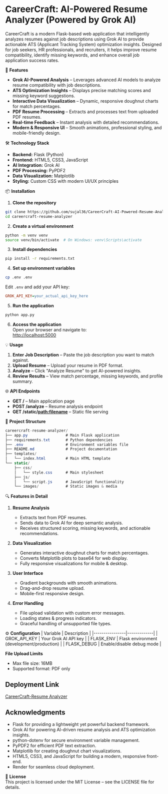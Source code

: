 # CareerCraft: AI-Powered Resume Analyzer (Powered by Grok AI)

CareerCraft is a modern Flask-based web application that intelligently analyzes resumes against job descriptions using Grok AI to provide actionable ATS (Applicant Tracking System) optimization insights.
Designed for job seekers, HR professionals, and recruiters, it helps improve resume compatibility, identify missing keywords, and enhance overall job application success rates.

🚀 **Features**
- **Grok AI-Powered Analysis** – Leverages advanced AI models to analyze resume compatibility with job descriptions.
- **ATS Optimization Insights** – Displays precise matching scores and missing keyword suggestions.
- **Interactive Data Visualization** – Dynamic, responsive doughnut charts for match percentages.
- **PDF Resume Processing** – Extracts and processes text from uploaded PDF resumes.
- **Real-time Feedback** – Instant analysis with detailed recommendations.
- **Modern & Responsive UI** – Smooth animations, professional styling, and mobile-friendly design.

🛠 **Technology Stack**
- **Backend:** Flask (Python)
- **Frontend:** HTML5, CSS3, JavaScript
- **AI Integration:** Grok AI
- **PDF Processing:** PyPDF2
- **Data Visualization:** Matplotlib
- **Styling:** Custom CSS with modern UI/UX principles

📦 **Installation**
1. **Clone the repository**
```bash
git clone https://github.com/sujal36/CareerCraft-AI-Powered-Resume-Analyzer-Powered-by-Grok-AI-
cd careercraft-resume-analyzer
```

2. **Create a virtual environment**
```bash
python -m venv venv
source venv/bin/activate  # On Windows: venv\Scripts\activate
```

3. **Install dependencies**
```bash
pip install -r requirements.txt
```

4. **Set up environment variables**
```bash
cp .env .env
```
Edit `.env` and add your API key:
```ini
GROK_API_KEY=your_actual_api_key_here
```

5. **Run the application**
```bash
python app.py
```

6. **Access the application**  
Open your browser and navigate to:  
[http://localhost:5000](http://localhost:5000)

💡 **Usage**
1. **Enter Job Description** – Paste the job description you want to match against.  
2. **Upload Resume** – Upload your resume in PDF format.  
3. **Analyze** – Click "Analyze Resume" to get AI-powered insights.  
4. **Review Results** – View match percentage, missing keywords, and profile summary.

🌐 **API Endpoints**
- **GET /** – Main application page
- **POST /analyze** – Resume analysis endpoint
- **GET /static/<path:filename>** – Static file serving

📂 **Project Structure**
```csharp
careercraft-resume-analyzer/
├── app.py                 # Main Flask application
├── requirements.txt       # Python dependencies
├── .env                   # Environment variables file
├── README.md              # Project documentation
├── templates/
│   └── index.html         # Main HTML template
└── static/
    ├── css/
    │   └── style.css      # Main stylesheet
    ├── js/
    │   └── script.js      # JavaScript functionality
    └── images/            # Static images & media
```

🔍 **Features in Detail**
1. **Resume Analysis**
   - Extracts text from PDF resumes.
   - Sends data to Grok AI for deep semantic analysis.
   - Receives structured scoring, missing keywords, and actionable recommendations.

2. **Data Visualization**
   - Generates interactive doughnut charts for match percentages.
   - Converts Matplotlib plots to base64 for web display.
   - Fully responsive visualizations for mobile & desktop.

3. **User Interface**
   - Gradient backgrounds with smooth animations.
   - Drag-and-drop resume upload.
   - Mobile-first responsive design.

4. **Error Handling**
   - File upload validation with custom error messages.
   - Loading states & progress indicators.
   - Graceful handling of unsupported file types.

⚙️ **Configuration**
| Variable       | Description |
|----------------|-------------|
| GROK_API_KEY   | Your Grok AI API key |
| FLASK_ENV      | Flask environment (development/production) |
| FLASK_DEBUG    | Enable/disable debug mode |

**File Upload Limits**
- Max file size: 16MB
- Supported format: PDF only


## Deployment Link
[CareerCraft-Resume Analyzer](https://careercraft-ai-powered-resume-analyzer-peo1.onrender.com)


## Acknowledgments
- Flask for providing a lightweight yet powerful backend framework.
- Grok AI for powering AI-driven resume analysis and ATS optimization insights.
- python-dotenv for secure environment variable management.
- PyPDF2 for efficient PDF text extraction.
- Matplotlib for creating doughnut chart visualizations.
- HTML5, CSS3, and JavaScript for building a modern, responsive front-end.
- Render for seamless cloud deployment.
  

📜 **License**  
This project is licensed under the MIT License – see the LICENSE file for details.
